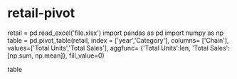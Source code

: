 # retail-pivot
retail = pd.read_excel('file.xlsx')
import pandas as pd
import numpy as np
table = pd.pivot_table(retail,
                      index = ['year','Category'],
                    columns= ['Chain'],
                      values=['Total Units','Total Sales'],
                      aggfunc= {'Total Units':len, 'Total Sales':[np.sum, np.mean]},
                     fill_value=0)
                    
table
